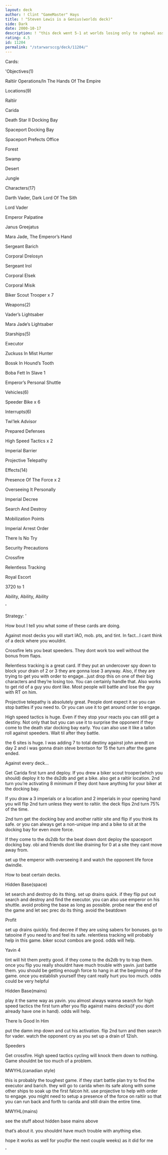 ```yaml
---
layout: deck
author: ! Clint "GameMaster" Hays
title: ! "Steven Lewis is a Genius(worlds deck)"
side: Dark
date: 2000-10-17
description: ! "this deck went 5-1 at worlds losing only to rapheal asselin.  if we played the game over i think the outcome would be different.This isnt the exact version I played on either day of worlds but its probably the optimum version.  Thanks go to Steven Lew"
rating: 4.5
id: 11204
permalink: "/starwarsccg/deck/11204/"
---
```

Cards: 

'Objectives(1)

Raltiir Operations/In The Hands Of The Empire


Locations(9)


Raltiir

Carida

Death Star II Docking Bay

Spaceport Docking Bay

Spaceport Prefects Office

Forest

Swamp

Desert

Jungle


Characters(17)


Darth Vader, Dark Lord Of The Sith

Lord Vader

Emperor Palpatine

Janus Greejatus

Mara Jade, The Emperor’s Hand

Sergeant Barich

Corporal Drelosyn

Sergeant Irol

Corporal Elsek

Corporal Misik

Biker Scout Trooper x 7


Weapons(2)


Vader’s Lightsaber

Mara Jade’s Lightsaber


Starships(5)


Executor

Zuckuss In Mist Hunter

Bossk In Hound’s Tooth

Boba Fett In Slave 1

Emperor’s Personal Shuttle


Vehicles(6)


Speeder Bike x 6


Interrupts(6)


Twi’lek Advisor

Prepared Defenses

High Speed Tactics x 2

Imperial Barrier

Projective Telepathy


Effects(14)


Presence Of The Force x 2

Overseeing It Personally

Imperial Decree

Search And Destroy

Mobilization Points

Imperial Arrest Order

There Is No Try

Security Precautions

Crossfire

Relentless Tracking

Royal Escort

3720 to 1

Ability, Ability, Ability


'

Strategy: '

How bout I tell you what some of these cards are doing.  


Against most decks you will start IAO, mob. pts, and tint.  In fact...I cant think of a deck where you wouldnt. 


Crossfire lets you beat speeders.  They dont work too well without the bonus from flaps.


Relentless tracking is a great card.  If they put an undercover spy down to block your drain of 2 or 3 they are gonna lose 3 anyway.  Also, if they are trying to get you with order to engage...just drop this on one of their big characters and they’re losing too.  You can certainly handle that.  Also works to get rid of a guy you dont like.  Most people will battle and lose the guy with RT on him.  


Projective telepathy is absolutely great.  People dont expect it so you can stop battles if you need to.  Or you can use it to get around order to engage.


High speed tactics is huge.  Even if they stop your reacts you can still get a destiny.  Not only that but you can use it to surprise the opponent if they come to the death star docking bay early.  You can also use it like a tallon roll against speeders.  Wait til after they battle.  


the 6 sites is huge.  I was adding 7 to total destiny against john arendt on day 2 and i was gonna drain steve brentson for 15 the turn after the game ended.



Against every deck...


Get Carida first turn and deploy.  If you drew a biker scout trooper(which you should) deploy it to the ds2db and get a bike. also get a raltiir location.  2nd turn you’re activating 8 minimum if they dont have anything for your biker at the docking bay.


If you draw a 3 imperials or a location and 2 imperials in your opening hand you will flip 2nd turn unless they went to raltiir.  the deck flips 2nd turn 75% of the time.  


2nd turn get the docking bay and another raltiir site and flip if you think its safe.  or you can always get a non-unique imp and a bike to sit at the docking bay for even more force.


If they come to the ds2db for the beat down dont deploy the spaceport docking bay.  obi and friends dont like draining for 0 at a site they cant move away from.  


set up the emperor with overseeing it and watch the opponent life force dwindle.



How to beat certain decks.



Hidden Base(space)

let search and destroy do its thing.  set up drains quick.  if they flip put out search and destroy and find the executor.  you can also use emperor on his shuttle.  avoid probing the base as long as possible.  probe near the end of the game and let sec prec do its thing.  avoid the beatdown


Profit

set up drains quickly.  find decree if they are using sabers for bonuses.  go to tatooine if you need to and feel its safe.  relentless tracking will probably help in this game.  biker scout combos are good.  odds will help.


Yavin 4

tint will hit them pretty good.  if they come to the ds2db try to trap them.  once you flip you really shouldnt have much trouble with yavin.  just battle them.  you should be getting enough force to hang in at the beginning of the game.  once you establish yourself they cant really hurt you too much.  odds could be very helpful


Hidden Base(mains)

play it the same way as yavin.  you almost always wanna search for high speed tactics the first turn after you flip against mains decks(if you dont already have one in hand).  odds will help.


There Is Good In Him

put the damn imp down and cut his activation.  flip 2nd turn and then search for vader.  watch the opponent cry as you set up a drain of 12ish.  


Speeders

Get crossfire.  High speed tactics cycling will knock them down to nothing.  Game shouldnt be too much of a problem.  


MWYHL(canadian style)

this is probably the toughest game.  if they start battle plan try to find the executor and barich.  they will go to carida when its safe along with some other ships to soak up the first falcon hit.  use projective to help with order to engage.  you might need to setup a presence of the force on raltiir so that you can run back and forth to carida and still drain the entire time. 


MWYHL(mains)

see the stuff about hidden base mains above


that’s about it.  you shouldnt have much trouble with anything else.  



hope it works as well for you(for the next couple weeks) as it did for me

'
